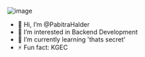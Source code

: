 ![image](https://github.com/user-attachments/assets/a385b832-f222-4167-91e6-e5590066f0e8)

- 👋 Hi, I’m @PabitraHalder
- 👀 I’m interested in Backend Development
- 🌱 I’m currently learning 'thats secret'
- ⚡ Fun fact: KGEC

<!---
PabitraHalder/PabitraHalder is a ✨ special ✨ repository because its `README.md` (this file) appears on your GitHub profile.
You can click the Preview link to take a look at your changes.
--->
